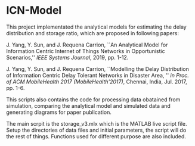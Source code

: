 # ICN-Model
This project implementated the analytical models for estimating the delay distribution and storage ratio, which are proposed in following papers:

J. Yang, Y. Sun, and J. Requena Carrion, ``An Analytical Model for Information Centric Internet of Things Networks in Opportunistic Scenarios,'' *IEEE Systems Journal*, 2019, pp. 1-12.

J. Yang, Y. Sun, and J. Requena Carrion, ``Modelling the Delay Distribution of Information Centric Delay Tolerant Networks in Disaster Area, ''  *in Proc. of ACM MobileHealth 2017 (MobileHealth'2017)*, Chennai, India, Jul. 2017, pp. 1-6.

This scripts also contains the code for processing data obatained from simulation, comparing the analytical model and simulated data and generating diagrams for paper publication. 

The main scrpit is the storage_v3.mlx which is the MATLAB live script file. Setup the directories of data files and initial parameters, the script will do the rest of things. Functions used for different purpose are also included. 

